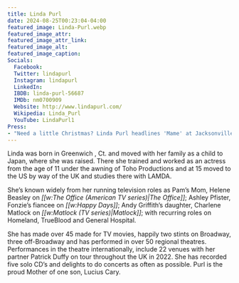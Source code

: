 ```yaml
---
title: Linda Purl
date: 2024-08-25T00:23:04-04:00
featured_image: Linda-Purl.webp
featured_image_attr: 
featured_image_attr_link: 
featured_image_alt: 
featured_image_caption: 
Socials:
  Facebook: 
  Twitter: lindapurl
  Instagram: lindapurl
  LinkedIn: 
  IBDB: linda-purl-56687
  IMDb: nm0700909
  Website: http://www.lindapurl.com/
  Wikipedia: Linda_Purl
  YouTube: LindaPurl1
Press:
- "Need a little Christmas? Linda Purl headlines 'Mame' at Jacksonville's Florida Theatre | The Florida Times-Union": https://www.jacksonville.com/story/entertainment/theater/2024/08/19/linda-purl-leading-staged-reading-of-mame-in-jacksonville/74769533007/
---
```

Linda was born in Greenwich , Ct. and moved with her family as a child to Japan, where she was raised.  There she trained and worked as an actress from the age of 11 under the awning of Toho Productions and at 15 moved to the US by way of the UK and studies there with LAMDA.

She’s known widely from her running television roles as Pam’s Mom, Helene Beasley on *[[w:The Office (American TV series)|The Office]]*; Ashley Pfister, Fonzie’s fiancee on *[[w:Happy Days]]*; Andy Griffith’s daughter, Charlene Matlock on *[[w:Matlock (TV series)|Matlock]]*; with recurring roles on Homeland, TrueBlood and General Hospital.

She has made over 45 made for TV movies, happily two stints on Broadway, three off-Broadway and has performed in over 50 regional theatres. Performances in the theatre internationally, include 22 venues with her partner Patrick Duffy on tour throughout the UK in 2022. She has recorded five solo CD’s and delights to do concerts as often as possible. Purl is the proud Mother of one son, Lucius Cary.